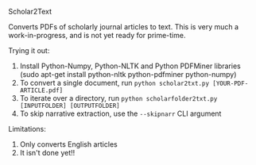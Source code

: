 Scholar2Text

Converts PDFs of scholarly journal articles to text.  This is very much
a work-in-progress, and is not yet ready for prime-time.

Trying it out:

1. Install Python-Numpy, Python-NLTK and Python PDFMiner libraries (sudo apt-get install python-nltk python-pdfminer python-numpy)
3. To convert a single document, run `python scholar2txt.py [YOUR-PDF-ARTICLE.pdf]`
4. To iterate over a directory, run `python scholarfolder2txt.py [INPUTFOLDER] [OUTPUTFOLDER]`
5. To skip narrative extraction, use the `--skipnarr` CLI argument


Limitations:

1. Only converts English articles
2. It isn't done yet!!
